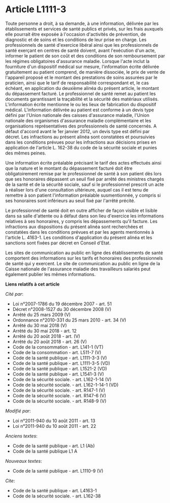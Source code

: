 # Article L1111-3

Toute personne a droit, à sa demande, à une information, délivrée par les établissements et services de santé publics et
privés, sur les frais auxquels elle pourrait être exposée à l'occasion d'activités de prévention, de diagnostic et de soins
et les conditions de leur prise en charge. Les professionnels de santé d'exercice libéral ainsi que les professionnels de
santé exerçant en centres de santé doivent, avant l'exécution d'un acte, informer le patient de son coût et des conditions de
son remboursement par les régimes obligatoires d'assurance maladie. Lorsque l'acte inclut la fourniture d'un dispositif
médical sur mesure, l'information écrite délivrée gratuitement au patient comprend, de manière dissociée, le prix de vente de
l'appareil proposé et le montant des prestations de soins assurées par le praticien, ainsi que le tarif de responsabilité
correspondant et, le cas échéant, en application du deuxième alinéa du présent article, le montant du dépassement facturé. Le
professionnel de santé remet au patient les documents garantissant la traçabilité et la sécurité des matériaux utilisés.
L'information écrite mentionne le ou les lieux de fabrication du dispositif médical. L'information délivrée au patient est
conforme à un devis type défini par l'Union nationale des caisses d'assurance maladie, l'Union nationale des organismes
d'assurance maladie complémentaire et les organisations représentatives des professionnels de santé concernés. A défaut
d'accord avant le 1er janvier 2012, un devis type est défini par décret. Les infractions au présent alinéa sont constatées et
poursuivies dans les conditions prévues pour les infractions aux décisions prises en application de l'article L. 162-38 du
code de la sécurité sociale et punies des mêmes peines. 

Une information écrite préalable précisant le tarif des actes effectués ainsi que la nature et le montant du dépassement
facturé doit être obligatoirement remise par le professionnel de santé à son patient dès lors que ses honoraires dépassent un
seuil fixé par arrêté des ministres chargés de la santé et de la sécurité sociale, sauf si le professionnel prescrit un acte
à réaliser lors d'une consultation ultérieure, auquel cas il est tenu de remettre à son patient l'information préalable
susmentionnée, y compris si ses honoraires sont inférieurs au seuil fixé par l'arrêté précité. 

Le professionnel de santé doit en outre afficher de façon visible et lisible dans sa salle d'attente ou à défaut dans son
lieu d'exercice les informations relatives à ses honoraires, y compris les dépassements qu'il facture. Les infractions aux
dispositions du présent alinéa sont recherchées et constatées dans les conditions prévues et par les agents mentionnés à
l'article L. 4163-1. Les conditions d'application du présent alinéa et les sanctions sont fixées par décret en Conseil
d'Etat.

Les sites de communication au public en ligne des établissements de santé comportent des informations sur les tarifs et
honoraires des professionnels de santé qui y exercent. Le site de communication au public en ligne de la Caisse nationale de
l'assurance maladie des travailleurs salariés peut également publier les mêmes informations.

**Liens relatifs à cet article**

_Cité par_:

  - Loi n°2007-1786 du 19 décembre 2007 - art. 51
  - Décret n°2008-1527 du 30 décembre 2008 (V)
  - Arrêté du 25 mars 2009 (V)
  - Ordonnance n°2010-331 du 25 mars 2010 - art. 34 (V)
  - Arrêté du 30 mai 2018 (V)
  - Arrêté du 30 mai 2018 - art. 12
  - Arrêté du 20 août 2018 - art. (V)
  - Arrêté du 20 août 2018 - art. 26 (V)
  - Code de la consommation - art. L141-1 (VT)
  - Code de la consommation - art. L511-7 (V)
  - Code de la santé publique - art. L1111-3-3 (V)
  - Code de la santé publique - art. L1111-3-5 (VD)
  - Code de la santé publique - art. L1521-2 (VD)
  - Code de la santé publique - art. L1541-3 (V)
  - Code de la sécurité sociale. - art. L162-1-14 (V)
  - Code de la sécurité sociale. - art. L162-1-14-1 (VD)
  - Code de la sécurité sociale. - art. R147-1 (V)
  - Code de la sécurité sociale. - art. R147-6 (V)
  - Code de la sécurité sociale. - art. R148-9 (V)

_Modifié par_:

  - Loi n°2011-940 du 10 août 2011 - art. 13
  - Loi n°2011-940 du 10 août 2011 - art. 22

_Anciens textes_:

  - Code de la santé publique - art. L1 (Ab)
  - Code de la santé publique L1 A

_Nouveaux textes_:

  - Code de la santé publique - art. L1110-9 (V)

_Cite_:

  - Code de la santé publique - art. L4163-1
  - Code de la sécurité sociale. - art. L162-38
